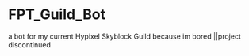 # FPT_Guild_Bot
a bot for my current Hypixel Skyblock Guild because im bored
||project discontinued
